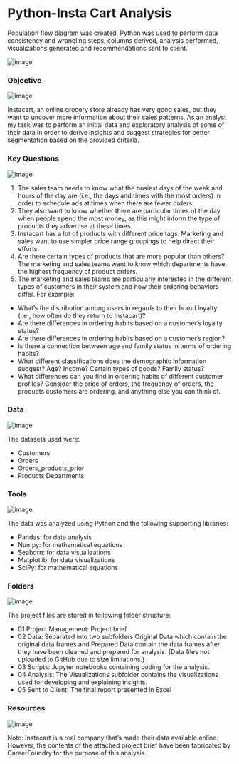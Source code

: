 # Python-Insta Cart Analysis
Population flow diagram was created, Python was used to perform data consistency and wrangling steps, columns derived, analysis performed, visualizations generated and recommendations sent to client.

![image](https://github.com/NegarNikeghbali/Python-InstacartAnalysis/assets/169043785/cec930fd-2540-4c8e-b8ad-6dd01444ca75)


### Objective
![image](https://github.com/NegarNikeghbali/Python-InstacartAnalysis/assets/169043785/80648883-1530-4713-9750-4ae792049683)


Instacart, an online grocery store already has very good sales, but they want to uncover more information about their sales patterns. As an analyst my task was to perform an initial data and exploratory analysis of some of their data in order to derive insights and suggest strategies for better segmentation based on the provided criteria.

### Key Questions
![image](https://github.com/NegarNikeghbali/Python-InstacartAnalysis/assets/169043785/80648883-1530-4713-9750-4ae792049683)

1. The sales team needs to know what the busiest days of the week and hours of the day are (i.e., the days and times with the most orders) in order to schedule ads at times when there are fewer orders.
2. They also want to know whether there are particular times of the day when people spend the most money, as this might inform the type of products they advertise at these times.
3. Instacart has a lot of products with different price tags. Marketing and sales want to use simpler price range groupings to help direct their efforts.
4. Are there certain types of products that are more popular than others? The marketing and sales teams want to know which departments have the highest frequency of product orders.
5. The marketing and sales teams are particularly interested in the different types of customers in their system and how their ordering behaviors differ. For example:
 - What’s the distribution among users in regards to their brand loyalty (i.e., how often do they return to Instacart)?
 - Are there differences in ordering habits based on a customer’s loyalty status?
 - Are there differences in ordering habits based on a customer’s region?
 - Is there a connection between age and family status in terms of ordering habits?
 - What different classifications does the demographic information suggest? Age? Income? Certain types of goods? Family status?
 - What differences can you find in ordering habits of different customer profiles? Consider the price of orders, the frequency of orders, the products customers 
   are ordering, and anything else you can think of.

### Data
![image](https://github.com/NegarNikeghbali/Python-InstacartAnalysis/assets/169043785/80648883-1530-4713-9750-4ae792049683)

The datasets used were:
- Customers
- Orders
- Orders_products_prior
- Products Departments

### Tools
![image](https://github.com/NegarNikeghbali/Python-InstacartAnalysis/assets/169043785/80648883-1530-4713-9750-4ae792049683)

The data was analyzed using Python and the following supporting libraries:
- Pandas: for data analysis
- Numpy: for mathematical equations
- Seaborn: for data visualizations
- Matplotlib: for data visualizations
- SciPy: for mathematical equations

### Folders
![image](https://github.com/NegarNikeghbali/Python-InstacartAnalysis/assets/169043785/80648883-1530-4713-9750-4ae792049683)

The project files are stored in following folder structure: 
- 01 Project Management: Project brief
- 02 Data: Separated into two subfolders Original Data which contain the original data frames and Prepared Data contain the data frames after they have been cleaned and prepared for analysis. (Data files not uploaded to GitHub due to size limitations.)
- 03 Scripts: Jupyter notebooks containing coding for the analysis.
- 04 Analysis: The Visualizations subfolder contains the visualizations used for developing and explaining insights.
- 05 Sent to Client: The final report presented in Excel

### Resources
![image](https://github.com/NegarNikeghbali/Python-InstacartAnalysis/assets/169043785/80648883-1530-4713-9750-4ae792049683)

Note: Instacart is a real company that’s made their data available online. However, the contents of the attached project brief have been fabricated by CareerFoundry for the purpose of this analysis.
